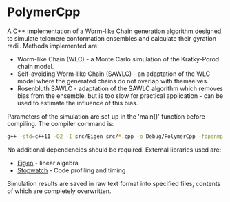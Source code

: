 # PolymerCpp

A C++ implementation of a Worm-like Chain generation algorithm designed to simulate telomere conformation ensembles and calculate their gyration radii. Methods implemented are:
 - Worm-like Chain (WLC) - a Monte Carlo simulation of the Kratky-Porod chain model.
 - Self-avoiding Worm-like Chain (SAWLC) - an adaptation of the WLC model where the generated chains do not overlap with themselves.
 - Rosenbluth SAWLC - adaptation of the SAWLC algorithm which removes bias from the ensemble, but is too slow for practical application - can be used to estimate the influence of this bias.

Parameters of the simulation are set up in the 'main()' function before compiling. The compiler command is:

```bash
g++ -std=c++11 -O2 -I src/Eigen src/*.cpp -o Debug/PolymerCpp -fopenmp
```

No additional dependencies should be required. External libraries used are:
 - [Eigen](http://eigen.tuxfamily.org/) - linear algebra
 - [Stopwatch](https://code.google.com/p/cpp-stopwatch/) - Code profiling and timing

Simulation results are saved in raw text format into specified files, contents of which are completely overwritten.
